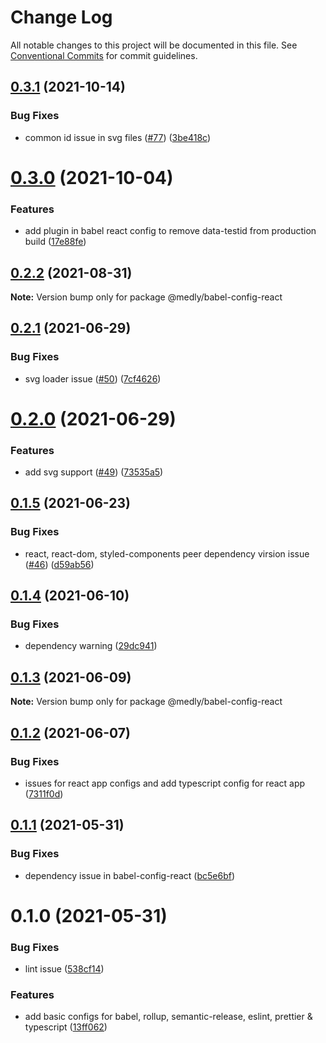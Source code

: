 # Change Log

All notable changes to this project will be documented in this file.
See [Conventional Commits](https://conventionalcommits.org) for commit guidelines.

## [0.3.1](https://github.com/medly/configs/compare/@medly/babel-config-react@0.3.0...@medly/babel-config-react@0.3.1) (2021-10-14)


### Bug Fixes

* common id issue in svg files ([#77](https://github.com/medly/configs/issues/77)) ([3be418c](https://github.com/medly/configs/commit/3be418c5110318e088b38913e2b57a1409307406))





# [0.3.0](https://github.com/medly/configs/compare/@medly/babel-config-react@0.2.2...@medly/babel-config-react@0.3.0) (2021-10-04)


### Features

* add plugin in babel react config to remove data-testid from production build ([17e88fe](https://github.com/medly/configs/commit/17e88fe5caef049568b007b818105d4a4b278fa2))





## [0.2.2](https://github.com/medly/configs/compare/@medly/babel-config-react@0.2.1...@medly/babel-config-react@0.2.2) (2021-08-31)

**Note:** Version bump only for package @medly/babel-config-react





## [0.2.1](https://github.com/medly/configs/compare/@medly/babel-config-react@0.2.0...@medly/babel-config-react@0.2.1) (2021-06-29)


### Bug Fixes

* svg loader issue ([#50](https://github.com/medly/configs/issues/50)) ([7cf4626](https://github.com/medly/configs/commit/7cf4626773a521ba4d238c2a5ebc9dee6c5c0224))





# [0.2.0](https://github.com/medly/configs/compare/@medly/babel-config-react@0.1.5...@medly/babel-config-react@0.2.0) (2021-06-29)


### Features

* add svg support ([#49](https://github.com/medly/configs/issues/49)) ([73535a5](https://github.com/medly/configs/commit/73535a57bcbadf9da59be2dde76efab74d7f02db))





## [0.1.5](https://github.com/medly/configs/compare/@medly/babel-config-react@0.1.4...@medly/babel-config-react@0.1.5) (2021-06-23)


### Bug Fixes

* react, react-dom, styled-components peer dependency virsion issue ([#46](https://github.com/medly/configs/issues/46)) ([d59ab56](https://github.com/medly/configs/commit/d59ab563076c1a835046ac9221f96fa4241f0b34))





## [0.1.4](https://github.com/medly/configs/compare/@medly/babel-config-react@0.1.3...@medly/babel-config-react@0.1.4) (2021-06-10)


### Bug Fixes

* dependency warning ([29dc941](https://github.com/medly/configs/commit/29dc9416844032c6d3680fdbecaa3054af4f31f5))





## [0.1.3](https://github.com/medly/configs/compare/@medly/babel-config-react@0.1.2...@medly/babel-config-react@0.1.3) (2021-06-09)

**Note:** Version bump only for package @medly/babel-config-react





## [0.1.2](https://github.com/medly/configs/compare/@medly/babel-config-react@0.1.1...@medly/babel-config-react@0.1.2) (2021-06-07)


### Bug Fixes

* issues for react app configs and add typescript config for react app ([7311f0d](https://github.com/medly/configs/commit/7311f0d210dfd264757b97375e504cc6c097074b))





## [0.1.1](https://github.com/medly/configs/compare/@medly/babel-config-react@0.1.0...@medly/babel-config-react@0.1.1) (2021-05-31)


### Bug Fixes

* dependency issue in babel-config-react ([bc5e6bf](https://github.com/medly/configs/commit/bc5e6bf115183e7638b6468e5c6400819c2ecd28))





# 0.1.0 (2021-05-31)


### Bug Fixes

* lint issue ([538cf14](https://github.com/medly/configs/commit/538cf1405ec1c76de412ed3378809afdbc28c45e))


### Features

* add basic configs for babel, rollup, semantic-release, eslint, prettier & typescript ([13ff062](https://github.com/medly/configs/commit/13ff0623177c58378914d01031328d71504653af))
